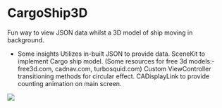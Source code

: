 # CargoShip3D

Fun way to view JSON data whilst a 3D model of ship moving in background.

- Some insights
Utilizes in-built JSON to provide data.
SceneKit to implement Cargo ship model. (Some resources for free 3d models:- free3d.com, cadnav.com, turbosquid.com)
Custom ViewController transitioning methods for circular effect.
CADisplayLink to provide counting animation on main screen.

![](ezgif-1-b41de943d644.gif)
